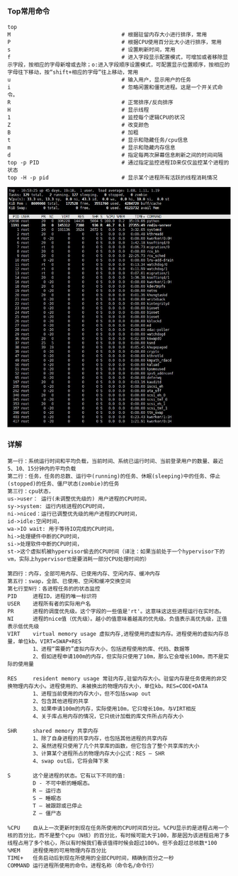 ### Top常用命令
    top
    M                                   # 根据驻留内存大小进行排序，常用
    P                                   # 根据CPU使用百分比大小进行排序，常用
    s                                   # 设置刷新时间，常用
    f                                   # 进入字段显示配置模式，可增加或者移除显示字段，按相应的字母新增或去除；o:进入字段顺序设置模式，可配置显示位置顺序，按相应的字母往下移动，按“shift+相应的字母”往上移动，常用
    u                                   # 输入用户，显示用户的任务
    i                                   # 忽略闲置和僵死进程。这是一个开关式命令。
    R                                   # 正常排序/反向排序
    H                                   # 显示线程
    1                                   # 监控每个逻辑CPU的状况
    Z                                   # 改变颜色
    B                                   # 加粗
    t                                   # 显示和隐藏任务/cpu信息
    m                                   # 显示和隐藏内存信息
    d                                   # 指定每两次屏幕信息刷新之间的时间间隔
    top -p PID                          # 通过指定监控进程ID来仅仅监控某个进程的状态
    top -H -p pid                       # 显示某个进程所有活跃的线程消耗情况   
![Image text](./img/top/top20200803001.jpg)  
### 详解
    第一行：系统运行时间和平均负载，当前时间、系统已运行时间、当前登录用户的数量、最近5、10、15分钟内的平均负载
    第二行：任务，任务的总数、运行中(running)的任务、休眠(sleeping)中的任务、停止(stopped)的任务、僵尸状态(zombie)的任务
    第三行：cpu状态，
    us->user： 运行(未调整优先级的) 用户进程的CPU时间，
    sy->system: 运行内核进程的CPU时间，
    ni->niced：运行已调整优先级的用户进程的CPU时间，
    id->idle:空闲时间，
    wa->IO wait: 用于等待IO完成的CPU时间，
    hi->处理硬件中断的CPU时间，
    si->处理软件中断的CPU时间，
    st->这个虚拟机被hypervisor偷去的CPU时间（译注：如果当前处于一个hypervisor下的vm，实际上hypervisor也是要消耗一部分CPU处理时间的）
    
    第四行：内存，全部可用内存、已使用内存、空闲内存、缓冲内存
    第五行：swap，全部、已使用、空闲和缓冲交换空间
    第七行至N行：各进程任务的的状态监控
    PID     进程ID，进程的唯一标识符
    USER    进程所有者的实际用户名
    PR      进程的调度优先级。这个字段的一些值是'rt'。这意味这这些进程运行在实时态。
    NI      进程的nice值（优先级）。越小的值意味着越高的优先级。负值表示高优先级，正值表示低优先级
    VIRT    virtual memory usage 虚拟内存,进程使用的虚拟内存。进程使用的虚拟内存总量，单位kb。VIRT=SWAP+RES
            1、进程“需要的”虚拟内存大小，包括进程使用的库、代码、数据等
            2、假如进程申请100m的内存，但实际只使用了10m，那么它会增长100m，而不是实际的使用量
    
    RES     resident memory usage 常驻内存,驻留内存大小。驻留内存是任务使用的非交换物理内存大小。进程使用的、未被换出的物理内存大小，单位kb。RES=CODE+DATA
            1、进程当前使用的内存大小，但不包括swap out
            2、包含其他进程的共享
            3、如果申请100m的内存，实际使用10m，它只增长10m，与VIRT相反
            4、关于库占用内存的情况，它只统计加载的库文件所占内存大小
    
    SHR     shared memory 共享内存
            1、除了自身进程的共享内存，也包括其他进程的共享内存
            2、虽然进程只使用了几个共享库的函数，但它包含了整个共享库的大小
            3、计算某个进程所占的物理内存大小公式：RES – SHR
            4、swap out后，它将会降下来
    
    S       这个是进程的状态。它有以下不同的值:
            D - 不可中断的睡眠态。
            R – 运行态
            S – 睡眠态
            T – 被跟踪或已停止
            Z – 僵尸态
            
    %CPU    自从上一次更新时到现在任务所使用的CPU时间百分比。%CPU显示的是进程占用一个核的百分比，而不是整个cpu（N核）的百分比，有时候可能大于100，那是因为该进程启用了多线程占用了多个核心，所以有时候我们看该值得时候会超过100%，但不会超过总核数*100
    %MEM    进程使用的可用物理内存百分比
    TIME+   任务启动后到现在所使用的全部CPU时间，精确到百分之一秒
    COMMAND 运行进程所使用的命令。进程名称（命令名/命令行）
    

    
    
    